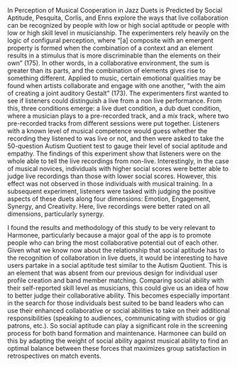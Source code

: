 In Perception of Musical Cooperation in Jazz Duets is Predicted by Social Aptitude, Pesquita, Corlis, and Enns explore the ways that live collaboration can be recognized by people with low or high social aptitude or people with low or high skill level in musicianship. The experimenters rely heavily on the logic of configural perception, where “[a] composite with an emergent property is formed when the combination of a context and an element results in a stimulus that is more discriminable than the elements on their own” (175). In other words, in a collaborative environment, the sum is greater than its parts, and the combination of elements gives rise to something different. Applied to music, certain emotional qualities may be found when artists collaborate and engage with one another, “with the aim of creating a joint auditory Gestalt” (173). The experimenters first wanted to see if listeners could distinguish a live from a non live performance. From this, three conditions emerge: a live duet condition, a dub duet condition, where a musician plays to a pre-recorded track, and a mix track, where two pre-recorded tracks from different sessions were put together. Listeners with a known level of musical competence would guess whether the recording they listened to was live or not, and then were asked to take the 50-question Autism Quotient test to gauge their level of social aptitude and empathy. The findings of this experiment show that listeners were on the whole able to tell the live recordings from non-live. Interestingly, in the case of musical novices, individuals with higher social scores were better able to judge live recordings than those with lower social scores. However, this effect was not observed in those individuals with musical training. In a subsequent experiment, listeners were tasked with judging the positive aspects of these duets along four dimensions: Emotion, Engagement, Synergy, and Creativity. Here, live recordings were better rated on all dimensions, particularly synergy. 

I found the results and methodology of this study to be very relevant to Harmonee, particularly because a major goal of the app is to promote people who can bring the most collaborative potential out of each other. Given what we know now about the relationship that social aptitude has to the recognition of collaboration in live duets, it would be interesting to have users partake in a social aptitude test similar to the Autism Quotient. This is an element that was absent from our previous design for individual user profile creation and band member matching. Comparing social ability with their self-reported skill level as musicians, this could give us an idea of how to better judge their collaborative ability. This becomes especially important in the search for those individuals best suited to be band leaders who can use their enhanced collaborative or social abilities to take on their additional responsibilities (speaking to audiences, communicating with studios or gig patrons, etc.). So social aptitude can play a significant role in the screening process for both band formation and maintenance. Harmonee can build on this by adapting the weight of social ability against musical ability to find an optimal balance between these forces that maximizes group satisfaction in retrospectives on match events.
